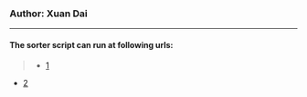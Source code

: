 ### Author: Xuan Dai
---

#### The sorter script can run at following urls:
> - [1](http://www.w3school.com.cn/tags/tag_table.asp "HTML <table>标签")
  - [2](http://my.ss.sysu.edu.cn/wiki/pages/viewpage.action?pageId=395968523 "Lab 01.环形菜单")

